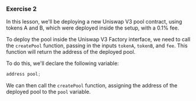 ### Exercise 2

In this lesson, we'll be deploying a new Uniswap V3 pool contract, using tokens A and B, which were deployed inside the setup, with a 0.1% fee.

To deploy the pool inside the Uniswap V3 Factory interface, we need to call the `createPool` function, passing in the inputs `tokenA`, `tokenB`, and `fee`. This function will return the address of the deployed pool.

To do this, we'll declare the following variable:
```javascript
address pool;
```
We can then call the `createPool` function, assigning the address of the deployed pool to the `pool` variable.
